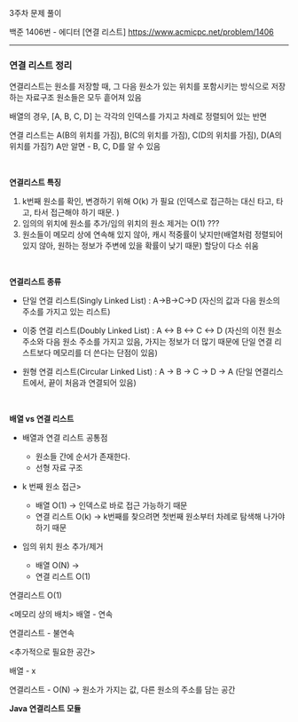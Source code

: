 3주차 문제 풀이

백준 1406번 - 에디터 [연결 리스트]
https://www.acmicpc.net/problem/1406

---

### **연결 리스트 정리** 

연결리스트는 원소를 저장할 때, 그 다음 원소가 있는 위치를 포함시키는 방식으로 저장하는 자료구조
원소들은 모두 흩어져 있음

배열의 경우, 
[A, B, C, D] 는 각각의 인덱스를 가지고 차례로 정렬되어 있는 반면

연결 리스트는
A(B의 위치를 가짐), B(C의 위치를 가짐), C(D의 위치를 가짐), D(A의 위치를 가짐?)
A만 알면 - B, C, D를 알 수 있음

<br> 

**연결리스트 특징**
1. k번째 원소를 확인, 변경하기 위해 O(k) 가 필요 (인덱스로 접근하는 대신 타고, 타고, 타서 접근해야 하기 때문. )
2. 임의의 위치에 원소를 추가/임의 위치의 원소 제거는 O(1) ???
3. 원소들이 메모리 상에 연속해 있지 않아, 캐시 적중률이 낮지만(배열처럼 정렬되어 있지 않아, 원하는 정보가 주변에 있을 확률이 낮기 때문)
    할당이 다소 쉬움

<br> 

**연결리스트 종류**
- 단일 연결 리스트(Singly Linked List)
  : A->B->C->D (자신의 값과 다음 원소의 주소를 가지고 있는 리스트)

- 이중 연결 리스트(Doubly Linked List)
  : A <-> B <-> C <-> D (자신의 이전 원소 주소와 다음 원소 주소를 가지고 있음, 
    가지는 정보가 더 많기 때문에 단일 연결 리스트보다 메모리를 더 쓴다는 단점이 있음)

- 원형 연결 리스트(Circular Linked List)
  : A -> B -> C -> D -> A (단일 연결리스트에서, 끝이 처음과 연결되어 있음)

<br> 

**배열 vs 연결 리스트**

- 배열과 연결 리스트 공통점
  - 원소들 간에 순서가 존재한다.
  - 선형 자료 구조

- k 번째 원소 접근>
  - 배열 O(1) -> 인덱스로 바로 접근 가능하기 때문
  - 연결 리스트 O(k) -> k번째를 찾으려면 첫번째 원소부터 차례로 탐색해 나가야 하기 때문

- 임의 위치 원소 추가/제거
  - 배열 O(N) -> 
  - 연결 리스트 O(1)

연결리스트 O(1)

<메모리 상의 배치>
배열 - 연속

연결리스트 - 불연속

<추가적으로 필요한 공간>

배열 - x

연결리스트 - O(N) -> 원소가 가지는 값, 다른 원소의 주소를 담는 공간



**Java 연결리스트 모듈**

